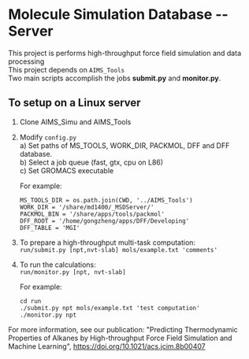 # Molecule Simulation Database -- Server
This project is performs high-throughput force field simulation and data processing  
This project depends on `AIMS_Tools`  
Two main scripts accomplish the jobs **submit.py** and **monitor.py**.

## To setup on a Linux server

1. Clone AIMS_Simu and AIMS_Tools

2. Modify `config.py`  
  a) Set paths of MS_TOOLS, WORK_DIR, PACKMOL, DFF and DFF database.  
  b) Select a job queue (fast, gtx, cpu on L86)  
  c) Set GROMACS executable  

    For example:
    ```
    MS_TOOLS_DIR = os.path.join(CWD, '../AIMS_Tools')
    WORK_DIR = '/share/md1400/_MSDServer/'
    PACKMOL_BIN = '/share/apps/tools/packmol'
    DFF_ROOT = '/home/gongzheng/apps/DFF/Developing'
    DFF_TABLE = 'MGI'
    ```

3. To prepare a high-throughput multi-task computation:  
    `run/submit.py [npt,nvt-slab] mols/example.txt 'comments'`
4. To run the calculations:   
    `run/monitor.py [npt, nvt-slab]`

    For example:
    ```
    cd run
    ./submit.py npt mols/example.txt 'test computation'
    ./monitor.py npt 
    ```

For more information, see our publication: "Predicting 
Thermodynamic Properties of Alkanes by High-throughput 
Force Field Simulation and Machine Learning", 
https://doi.org/10.1021/acs.jcim.8b00407
